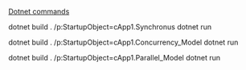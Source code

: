 [Dotnet commands](https://github.com/loyolastalin/CLI_Linux/blob/master/donet-ubuntu.md)

dotnet build . /p:StartupObject=cApp1.Synchronus
dotnet run

dotnet build . /p:StartupObject=cApp1.Concurrency_Model
dotnet run

dotnet build . /p:StartupObject=cApp1.Parallel_Model
dotnet run
